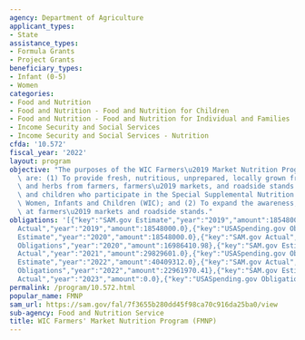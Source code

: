 ```yaml
---
agency: Department of Agriculture
applicant_types:
- State
assistance_types:
- Formula Grants
- Project Grants
beneficiary_types:
- Infant (0-5)
- Women
categories:
- Food and Nutrition
- Food and Nutrition - Food and Nutrition for Children
- Food and Nutrition - Food and Nutrition for Individual and Families
- Income Security and Social Services
- Income Security and Social Services - Nutrition
cfda: '10.572'
fiscal_year: '2022'
layout: program
objective: "The purposes of the WIC Farmers\u2019 Market Nutrition Program (FMNP)\
  \ are: (1) To provide fresh, nutritious, unprepared, locally grown fruits, vegetables,\
  \ and herbs from farmers, farmers\u2019 markets, and roadside stands to women, infants,\
  \ and children who participate in the Special Supplemental Nutrition Program for\
  \ Women, Infants and Children (WIC); and (2) To expand the awareness, use, and sales\
  \ at farmers\u2019 markets and roadside stands."
obligations: '[{"key":"SAM.gov Estimate","year":"2019","amount":18548000.0},{"key":"SAM.gov
  Actual","year":"2019","amount":18548000.0},{"key":"USASpending.gov Obligations","year":"2019","amount":18487831.77},{"key":"SAM.gov
  Estimate","year":"2020","amount":18548000.0},{"key":"SAM.gov Actual","year":"2020","amount":22597119.0},{"key":"USASpending.gov
  Obligations","year":"2020","amount":16986410.98},{"key":"SAM.gov Estimate","year":"2021","amount":29829601.0},{"key":"SAM.gov
  Actual","year":"2021","amount":29829601.0},{"key":"USASpending.gov Obligations","year":"2021","amount":21451006.2},{"key":"SAM.gov
  Estimate","year":"2022","amount":40409312.0},{"key":"SAM.gov Actual","year":"2022","amount":40409312.0},{"key":"USASpending.gov
  Obligations","year":"2022","amount":22961970.41},{"key":"SAM.gov Estimate","year":"2023","amount":41340219.0},{"key":"SAM.gov
  Actual","year":"2023","amount":0.0},{"key":"USASpending.gov Obligations","year":"2023","amount":17114045.26}]'
permalink: /program/10.572.html
popular_name: FMNP
sam_url: https://sam.gov/fal/7f3655b280dd45f98ca70c916da25ba0/view
sub-agency: Food and Nutrition Service
title: WIC Farmers' Market Nutrition Program (FMNP)
---
```

